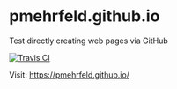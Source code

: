 # pmehrfeld.github.io
Test directly creating web pages via GitHub

[![Travis CI](https://travis-ci.org/RWTH-EBC/AixLib.svg?branch=master)](https://travis-ci.org/RWTH-EBC/AixLib)

Visit: https://pmehrfeld.github.io/
